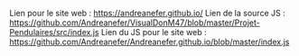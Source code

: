 Lien pour le site web : https://andreanefer.github.io/
Lien de la source JS : https://github.com/Andreanefer/VisualDonM47/blob/master/Projet-Pendulaires/src/index.js
Lien du JS pour le site web : https://github.com/Andreanefer/Andreanefer.github.io/blob/master/index.js
